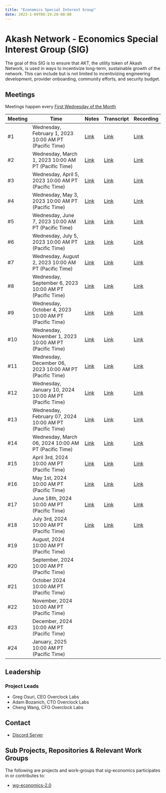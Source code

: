 ```yaml
---
title: "Economics Special Interest Group"
date: 2023-1-09T00:19:20-08:00
---
```


# Akash Network - Economics Special Interest Group (SIG)

The goal of this SIG is to ensure that AKT, the utility token of Akash Network, is used in ways to incentivize long-term, sustainable growth of the network. This can include but is not limited to incentivizing engineering development, provider onboarding, community efforts, and security budget.
## Meetings

Meetings happen every [First Wednesday of the Month](https://calendar.google.com/calendar/u/0?cid=Y18yNWU1ZTM3NDhlNGM0YWI3YTU1ZjQxZmJjNWViZWJjYzBhMDNiNDBmYjAyODc4NWYxNDE1OWJmYWViZWExMmUyQGdyb3VwLmNhbGVuZGFyLmdvb2dsZS5jb20)

| Meeting | Time | Notes | Transcript | Recording
| --- | --- | --- | --- | --- |
| #1 | Wednesday, February 1, 2023 10:00 AM PT (Pacific Time) | [Link](meetings/001-2023-02-01.md) | [Link](meetings/001-2023-02-01.md#transcript) | [Link](https://2fcdf3q4tmqictuygtzlcutkagumlk7z2bayh3ren5x3hbp5el7a.arweave.net/0UQy7hybIIFOmDTysVJqAajFq_nQQYPuJG9vs4X9Iv4)
| #2 | Wednesday, March 1, 2023 10:00 AM PT (Pacific Time) | [Link](meetings/002-2023-03-01.md) | [Link](meetings/002-2023-03-01.md#transcript) | [Link](https://vuyt47n5ybxp7xreixfqbigow2sl46sfhjtzbvpr4alcorbnimxa.arweave.net/rTE-fb3Abv_eJEXLAKDOtqS-ekU6Z5DV8eAWJ0QtQy4)
| #3 | Wednesday, April 5, 2023 10:00 AM PT (Pacific Time) | [Link](meetings/003-2023-04-05.md) | [Link](meetings/003-2023-04-05.md#transcript) | [Link](https://3vgsbypnydwrpxofcbsnlhgzej5n3kwevcnd5donrln33vdhbgvq.arweave.net/3U0g4e3A7RfdxRBk1ZzZInrdqsSomj6NzYrbvdRnCas)
| #4 | Wednesday, May 3, 2023 10:00 AM PT (Pacific Time) | [Link](meetings/004-2023-05-03.md) | [Link](meetings/004-2023-05-03.md#transcript) | [Link](https://hem6lyfjoxtivkxsect54uk3bghvymqqaqdne3vhpikd5tm3zoua.arweave.net/ORnl4Kl15oqq8iCn3lFbCY9cMhAEBtJup3oUPs2by6g)
| #5 | Wednesday, June 7, 2023 10:00 AM PT (Pacific Time) | [Link](meetings/005-2023-06-07.md) | [Link](meetings/005-2023-06-07.md#transcript) | [Link](https://y4hkhdbthqe7x3vfq3ixuqy4uq4wysrtxetuezbkomacwezpqjgq.arweave.net/xw6jjDM8CfvupYbRekMcpDlsSjO5J0JkKnMAKxMvgk0)
| #6 | Wednesday, July 5, 2023 10:00 AM PT (Pacific Time) | [Link](meetings/006-2023-07-05.md) | [Link](meetings/006-2023-07-05.md#transcript) | [Link](https://h2cpwx7cvuhq7gn2rqgbm2nn34r3ie7vppfmgnbpyzmp3sbnqw3q.arweave.net/PoT7X-KtDw-ZuowMFmmt3yO0E_V7ysM0L8ZY_cgthbc)
| #7 | Wednesday, August 2, 2023 10:00 AM PT (Pacific Time) | [Link](https://github.com/akash-network/community/blob/main/sig-economics/meetings/007-2023-08-02.md) | [Link](https://github.com/akash-network/community/blob/main/sig-economics/meetings/007-2023-08-02.md#transcript) | [Link](https://fc2diejm5vhix53dnrxh7dh2bflkuufterrrnmjb54ng4ojumtkq.arweave.net/KLQ0ESztTov3Y2xuf4z6CVaqULMkYxaxIe8abjk0ZNU)
| #8 | Wednesday, September 6, 2023 10:00 AM PT (Pacific Time) | [Link](https://github.com/akash-network/community/blob/main/sig-economics/meetings/008-2023-09-06.md) | [Link](https://github.com/akash-network/community/blob/main/sig-economics/meetings/008-2023-09-06.md#transcript) | [Link](https://nlzzmaec3zpmorkyh3f4w3tep2hy444funhf645cqroo7x4qtusa.arweave.net/avOWAILeXsdFWD7Ly25kfo-Oc4WjTl9zooRc79-QnSQ)
| #9 | Wednesday, October 4, 2023 10:00 AM PT (Pacific Time) | [Link](https://github.com/akash-network/community/blob/main/sig-economics/meetings/009-2023-10-04.md) | [Link](https://github.com/akash-network/community/blob/main/sig-economics/meetings/009-2023-10-04.md#transcript) | [Link](https://zq6rzise7b65e5o4uq2t2dgfvdu5fjj4p2aluihozhraqk7eyyca.arweave.net/zD0cokT4fdJ13KQ1PQzFqOnSpTx-gLog7sniCCvkxgQ)
| #10 | Wednesday, November 1, 2023 10:00 AM PT (Pacific Time) | [Link](https://github.com/akash-network/community/blob/main/sig-economics/meetings/010-2023-11-01.md) | [Link](https://github.com/akash-network/community/blob/main/sig-economics/meetings/010-2023-11-01.md#transcript) | [Link](https://6cjhlgaiutfckbasf6sqjbypkrhyjgll463t67f7aw3af5gtghea.arweave.net/8JJ1mAikyiUEEi-lBIcPVE-EmWvntz98vwW2AvTTMcg)
| #11| Wednesday, December 06, 2023 10:00 AM PT (Pacific Time) | [Link](https://github.com/akash-network/community/blob/main/sig-economics/meetings/011-2023-12-06.md) | [Link](https://github.com/akash-network/community/blob/main/sig-economics/meetings/011-2023-12-06.md#transcript) | [Link](https://czik4rsznmpaxems7ffmui4fiaar7waib6gtwy5jt4pptosygpla.arweave.net/FlCuRllrHguRkvlKyiOFQAEf2AgPjTtjqZ8e-bpYM9Y)
| #12| Wednesday, January 10, 2024 10:00 AM PT (Pacific Time) | [Link](https://github.com/akash-network/community/blob/main/sig-economics/meetings/012-2024-01-10.md) | [Link](https://github.com/akash-network/community/blob/main/sig-economics/meetings/012-2024-01-10.md#transcript) | [Link](https://gbxszp7zaubg3dskphdcgwpqkjtz3mb3zgtq46ka2yyzzkfij7na.arweave.net/MG8sv_kFAm2OSnnGI1nwUmedsDvJpw55QNYxnKioT9o)
| #13| Wednesday, February 07, 2024 10:00 AM PT (Pacific Time) | [Link](https://github.com/akash-network/community/blob/main/sig-economics/meetings/013-2024-02-07.md) | [Link](https://github.com/akash-network/community/blob/main/sig-economics/meetings/013-2024-02-07.md#transcript) | [Link](https://6rzdyy2kxzn4qpilczq7vdvfd52kxb65rk4cnhor32f4cibhkqmq.arweave.net/9HI8Y0q-W8g9CxZh-o6lH3Srh92KuCad0d6LwSAnVBk)
| #14| Wednesday, March 06, 2024 10:00 AM PT (Pacific Time) | [Link](https://github.com/akash-network/community/blob/main/sig-economics/meetings/014-2024-03-06.md) | [Link](https://github.com/akash-network/community/blob/main/sig-economics/meetings/014-2024-03-06.md#transcript) | [Link](https://l7relb4v4vhxhw4shqui4iyoyyeqdt6ogwpx2thybmneridemfnq.arweave.net/X-JFh5XlT3PbkjwojiMOxgkBz841n31M-AsaSKBkYVs)
| #15| April 3rd, 2024 10:00 AM PT (Pacific Time) |[Link](https://github.com/akash-network/community/blob/main/sig-economics/meetings/015-2024-04-03.md)  |[Link](https://github.com/akash-network/community/blob/main/sig-economics/meetings/015-2024-04-03.md#transcript) |[Link](https://445y2d4z2tii6zb3mgio36s2cgvrem3ghe7qjvjtmwfpwsgwzbjq.arweave.net/5zuND5nU0I9kO2GQ7fpaEasSM2Y5PwTVM2WK-0jWyFM)
| #16| May 1st, 2024 10:00 AM PT (Pacific Time) |[Link](https://github.com/akash-network/community/blob/main/sig-economics/meetings/016-2024-05-01.md)  |[Link](https://github.com/akash-network/community/blob/main/sig-economics/meetings/016-2024-05-01.md#transcript) |[Link](https://w6djeix4uozea7pt7fdzqmhenlvt6jf72c4x26cz3brkuboazjsa.arweave.net/t4aSIvyjskB98_lHmDDkaus_JL_QuX14WdhiqgXAymQ)
| #17| June 18th, 2024 10:00 AM PT (Pacific Time) |[Link](https://github.com/akash-network/community/blob/main/sig-economics/meetings/017-2024-06-18.md)  |[Link](https://github.com/akash-network/community/blob/main/sig-economics/meetings/017-2024-06-18.md#transcript) |[Link](https://camg45yyujtsslq5bwquh3pybr3ugqzi27rkdbhxfk3bgej5v5yq.arweave.net/EBhudxiiZykuHQ2hQ-34DHdDQyjX4qGE9yq2ExE9r3E)
| #18| July 3rd, 2024 10:00 AM PT (Pacific Time) | [Link](https://github.com/akash-network/community/blob/main/sig-economics/meetings/018-2024-07-03.md)  | [Link](https://github.com/akash-network/community/blob/main/sig-economics/meetings/018-2024-07-03.md#transcript) |[Link](https://gtkqa2srpm2ve37fgnzh4bvk2ajdzxzdh5owwd3vaqvtg5pncdaa.arweave.net/NNUAalF7NVJv5TNyfgaq0BI83yM_XWsPdQQrM3XtEMA) 
| #19| August, 2024 10:00 AM PT (Pacific Time) |  | |
| #20| September, 2024 10:00 AM PT (Pacific Time) |  | |
| #21| October 2024 10:00 AM PT (Pacific Time) |  | |
| #22| November, 2024 10:00 AM PT (Pacific Time) |  | |
| #23| December, 2024 10:00 AM PT (Pacific Time) |  | |
| #24| January, 2025 10:00 AM PT (Pacific Time) |  | |


## Leadership

### Project Leads

* Greg Osuri, CEO Overclock Labs
* Adam Bozanich, CTO Overclock Labs
* Cheng Wang, CFO Overclock Labs

## Contact

- [Discord Server](https://discord.com/channels/747885925232672829/1062752068907044985/1069627540509036686)

## Sub Projects, Repositories & Relevant Work Groups

The following are projects and work-groups that sig-economics participates in or contributes to:

- [wg-economics-2.0](../wg-economics-2.0)
